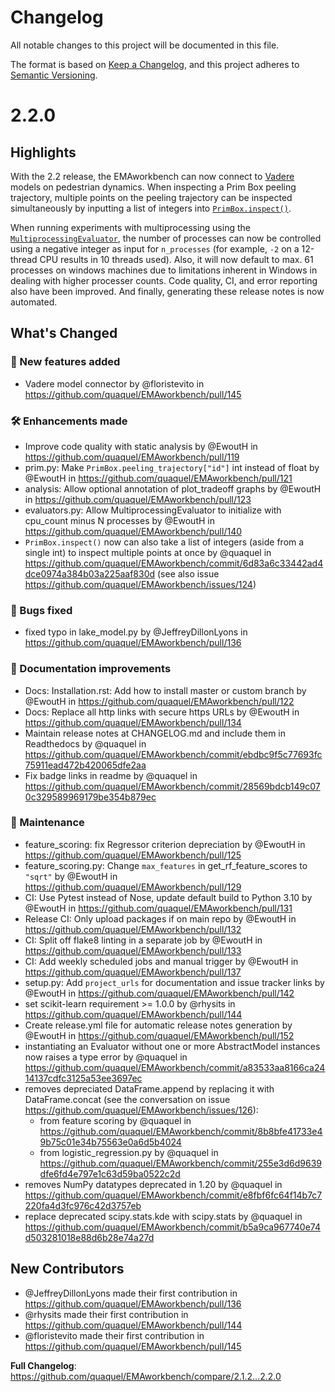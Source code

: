# Changelog
All notable changes to this project will be documented in this file.

The format is based on [Keep a Changelog](https://keepachangelog.com/en/1.0.0/),
and this project adheres to [Semantic Versioning](https://semver.org/spec/v2.0.0.html).

<!-- Release notes generated using configuration in .github/release.yml at master -->

# 2.2.0
## Highlights
With the 2.2 release, the EMAworkbench can now connect to [Vadere](https://www.vadere.org/) models on pedestrian dynamics. When inspecting a Prim Box peeling trajectory, multiple points on the peeling trajectory can be inspected simultaneously by inputting a list of integers into [`PrimBox.inspect()`](https://emaworkbench.readthedocs.io/en/latest/ema_documentation/analysis/prim.html#ema_workbench.analysis.prim.PrimBox.inspect).

When running experiments with multiprocessing using the [`MultiprocessingEvaluator`](https://emaworkbench.readthedocs.io/en/latest/ema_documentation/em_framework/evaluators.html#ema_workbench.em_framework.evaluators.MultiprocessingEvaluator), the number of processes can now be controlled using a negative integer as input for `n_processes` (for example, `-2` on a 12-thread CPU results in 10 threads used). Also, it will now default to max. 61 processes on windows machines due to limitations inherent in Windows in dealing with higher processer counts.  Code quality, CI, and error reporting also have been improved. And finally, generating these release notes is now automated.

## What's Changed
### 🎉 New features added
* Vadere model connector by @floristevito in https://github.com/quaquel/EMAworkbench/pull/145

### 🛠 Enhancements made
* Improve code quality with static analysis by @EwoutH in https://github.com/quaquel/EMAworkbench/pull/119
* prim.py: Make `PrimBox.peeling_trajectory["id"]` int instead of float by @EwoutH in https://github.com/quaquel/EMAworkbench/pull/121
* analysis: Allow optional annotation of plot_tradeoff graphs by @EwoutH in https://github.com/quaquel/EMAworkbench/pull/123
* evaluators.py: Allow MultiprocessingEvaluator to initialize with cpu_count minus N processes by @EwoutH in https://github.com/quaquel/EMAworkbench/pull/140
* `PrimBox.inspect()` now can also take a list of integers (aside from a single int) to inspect multiple points at once by @quaquel in https://github.com/quaquel/EMAworkbench/commit/6d83a6c33442ad4dce0974a384b03a225aaf830d (see also issue https://github.com/quaquel/EMAworkbench/issues/124)

### 🐛 Bugs fixed
* fixed typo in lake_model.py by @JeffreyDillonLyons in https://github.com/quaquel/EMAworkbench/pull/136

### 📜 Documentation improvements
* Docs: Installation.rst: Add how to install master or custom branch by @EwoutH in https://github.com/quaquel/EMAworkbench/pull/122
* Docs: Replace all http links with secure https URLs by @EwoutH in https://github.com/quaquel/EMAworkbench/pull/134
* Maintain release notes at CHANGELOG.md and include them in Readthedocs by @quaquel in https://github.com/quaquel/EMAworkbench/commit/ebdbc9f5c77693fc75911ead472b420065dfe2aa
* Fix badge links in readme by @quaquel in https://github.com/quaquel/EMAworkbench/commit/28569bdcb149c070c329589969179be354b879ec

### 🔧 Maintenance
* feature_scoring: fix Regressor criterion depreciation by @EwoutH in https://github.com/quaquel/EMAworkbench/pull/125
* feature_scoring.py: Change `max_features` in get_rf_feature_scores to `"sqrt"` by @EwoutH in https://github.com/quaquel/EMAworkbench/pull/129
* CI: Use Pytest instead of Nose, update default build to Python 3.10 by @EwoutH in https://github.com/quaquel/EMAworkbench/pull/131
* Release CI: Only upload packages if on main repo by @EwoutH in https://github.com/quaquel/EMAworkbench/pull/132
* CI: Split off flake8 linting in a separate job by @EwoutH in https://github.com/quaquel/EMAworkbench/pull/133
* CI: Add weekly scheduled jobs and manual trigger by @EwoutH in https://github.com/quaquel/EMAworkbench/pull/137
* setup.py: Add `project_urls` for documentation and issue tracker links by @EwoutH in https://github.com/quaquel/EMAworkbench/pull/142
* set scikit-learn requirement >= 1.0.0 by @rhysits in https://github.com/quaquel/EMAworkbench/pull/144
* Create release.yml file for automatic release notes generation by @EwoutH in https://github.com/quaquel/EMAworkbench/pull/152
* instantiating an Evaluator without one or more AbstractModel instances now raises a type error by @quaquel in https://github.com/quaquel/EMAworkbench/commit/a83533aa8166ca2414137cdfc3125a53ee3697ec
* removes depreciated DataFrame.append by replacing it with DataFrame.concat (see the conversation on issue https://github.com/quaquel/EMAworkbench/issues/126):
  * from feature scoring by @quaquel in https://github.com/quaquel/EMAworkbench/commit/8b8bfe41733e49b75c01e34b75563e0a6d5b4024 
  *  from logistic_regression.py by @quaquel in https://github.com/quaquel/EMAworkbench/commit/255e3d6d9639dfe6fd4e797e1c63d59ba0522c2d
* removes NumPy datatypes deprecated in 1.20 by @quaquel in https://github.com/quaquel/EMAworkbench/commit/e8fbf6fc64f14b7c7220fa4d3fc976c42d3757eb
* replace deprecated scipy.stats.kde with scipy.stats by @quaquel in https://github.com/quaquel/EMAworkbench/commit/b5a9ca967740e74d503281018e88d6b28e74a27d




## New Contributors
* @JeffreyDillonLyons made their first contribution in https://github.com/quaquel/EMAworkbench/pull/136
* @rhysits made their first contribution in https://github.com/quaquel/EMAworkbench/pull/144
* @floristevito made their first contribution in https://github.com/quaquel/EMAworkbench/pull/145

**Full Changelog**: https://github.com/quaquel/EMAworkbench/compare/2.1.2...2.2.0

